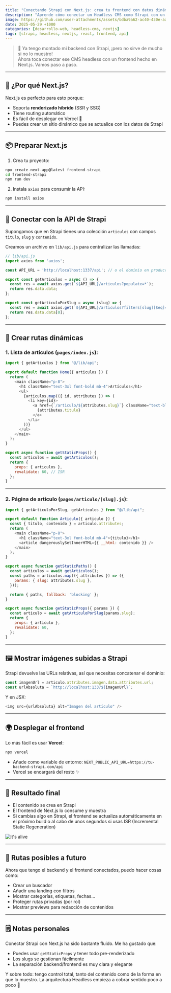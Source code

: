 ```yaml
---
title: "Conectando Strapi con Next.js: crea tu frontend con datos dinámicos"
description: "Aprende cómo conectar un Headless CMS como Strapi con un frontend hecho en Next.js. Desde las peticiones a la API hasta el renderizado dinámico de contenidos, paso a paso y con ejemplos claros."
image: https://github.com/user-attachments/assets/bdba9a62-ac40-430e-aa6a-7075d5c8e952
date: 2025-05-29 +1000
categories: [desarrollo-web, headless-cms, nextjs]
tags: [strapi, headless, nextjs, react, frontend, api]
---
```


> 🧱 Ya tengo montado mi backend con Strapi, ¡pero no sirve de mucho si no lo muestro!  
> Ahora toca conectar ese CMS headless con un frontend hecho en Next.js. Vamos paso a paso.

---

## 🧠 ¿Por qué Next.js?

Next.js es perfecto para esto porque:

- Soporta **renderizado híbrido** (SSR y SSG)
- Tiene routing automático
- Es fácil de desplegar en Vercel 🚀
- Puedes crear un sitio dinámico que se actualice con los datos de Strapi

---

## 📦 Preparar Next.js

1. Crea tu proyecto:

```bash
npx create-next-app@latest frontend-strapi
cd frontend-strapi
npm run dev
````

2. Instala `axios` para consumir la API:

```bash
npm install axios
```

---

## 🔗 Conectar con la API de Strapi

Supongamos que en Strapi tienes una colección `articulos` con campos `titulo`, `slug` y `contenido`.

Creamos un archivo en `lib/api.js` para centralizar las llamadas:

```js
// lib/api.js
import axios from 'axios';

const API_URL = 'http://localhost:1337/api'; // o el dominio en producción

export const getArticulos = async () => {
  const res = await axios.get(`${API_URL}/articulos?populate=*`);
  return res.data.data;
};

export const getArticuloPorSlug = async (slug) => {
  const res = await axios.get(`${API_URL}/articulos?filters[slug][$eq]=${slug}&populate=*`);
  return res.data.data[0];
};
```

---

## 🧭 Crear rutas dinámicas

### 1. Lista de artículos (`pages/index.js`):

```js
import { getArticulos } from "@/lib/api";

export default function Home({ articulos }) {
  return (
    <main className="p-8">
      <h1 className="text-3xl font-bold mb-4">Artículos</h1>
      <ul>
        {articulos.map(({ id, attributes }) => (
          <li key={id}>
            <a href={`/articulo/${attributes.slug}`} className="text-blue-600 underline">
              {attributes.titulo}
            </a>
          </li>
        ))}
      </ul>
    </main>
  );
}

export async function getStaticProps() {
  const articulos = await getArticulos();
  return {
    props: { articulos },
    revalidate: 60, // ISR
  };
}
```

---

### 2. Página de artículo (`pages/articulo/[slug].js`):

```js
import { getArticuloPorSlug, getArticulos } from "@/lib/api";

export default function Articulo({ articulo }) {
  const { titulo, contenido } = articulo.attributes;
  return (
    <main className="p-8">
      <h1 className="text-3xl font-bold mb-4">{titulo}</h1>
      <article dangerouslySetInnerHTML={{ __html: contenido }} />
    </main>
  );
}

export async function getStaticPaths() {
  const articulos = await getArticulos();
  const paths = articulos.map(({ attributes }) => ({
    params: { slug: attributes.slug },
  }));

  return { paths, fallback: 'blocking' };
}

export async function getStaticProps({ params }) {
  const articulo = await getArticuloPorSlug(params.slug);
  return {
    props: { articulo },
    revalidate: 60,
  };
}
```

---

## 🖼️ Mostrar imágenes subidas a Strapi

Strapi devuelve las URLs relativas, así que necesitas concatenar el dominio:

```js
const imagenUrl = articulo.attributes.imagen.data.attributes.url;
const urlAbsoluta = `http://localhost:1337${imagenUrl}`;
```

Y en JSX:

```js
<img src={urlAbsoluta} alt="Imagen del artículo" />
```

---

## 🌍 Desplegar el frontend

Lo más fácil es usar **Vercel**:

```bash
npx vercel
```

* Añade como variable de entorno: `NEXT_PUBLIC_API_URL=https://tu-backend-strapi.com/api`
* Vercel se encargará del resto ✨

---

## 🧪 Resultado final

* El contenido se crea en Strapi
* El frontend de Next.js lo consume y muestra
* Si cambias algo en Strapi, el frontend se actualiza automáticamente en el próximo build o al cabo de unos segundos si usas ISR (Incremental Static Regeneration)

![it's alive](https://media.giphy.com/media/YQitE4YNQNahy/giphy.gif)

---

## 🧭 Rutas posibles a futuro

Ahora que tengo el backend y el frontend conectados, puedo hacer cosas como:

* Crear un buscador
* Añadir una landing con filtros
* Mostrar categorías, etiquetas, fechas…
* Proteger rutas privadas (por rol)
* Mostrar previews para redacción de contenidos

---

## 🗒️ Notas personales

Conectar Strapi con Next.js ha sido bastante fluido. Me ha gustado que:

* Puedes usar `getStaticProps` y tener todo pre-renderizado
* Los slugs se gestionan fácilmente
* La separación backend/frontend es muy clara y elegante

Y sobre todo: tengo control total, tanto del contenido como de la forma en que lo muestro.
La arquitectura Headless empieza a cobrar sentido poco a poco 🧩


